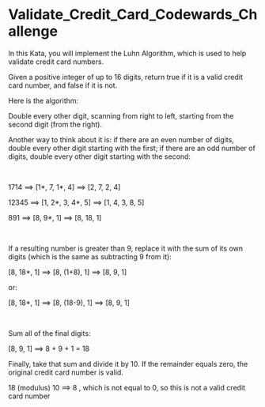 # Validate_Credit_Card_Codewards_Challenge
In this Kata, you will implement the Luhn Algorithm, which is used to help validate credit card numbers.

Given a positive integer of up to 16 digits, return true if it is a valid credit card number, and false if it is not.

Here is the algorithm:

Double every other digit, scanning from right to left, starting from the second digit (from the right).

Another way to think about it is: if there are an even number of digits, double every other digit starting with the first; if there are an odd number of digits, double every other digit starting with the second:

<br>

1714 ==> [1*, 7, 1*, 4] ==> [2, 7, 2, 4]

12345 ==> [1, 2*, 3, 4*, 5] ==> [1, 4, 3, 8, 5]

891 ==> [8, 9*, 1] ==> [8, 18, 1]

<br>

If a resulting number is greater than 9, replace it with the sum of its own digits (which is the same as subtracting 9 from it):

[8, 18*, 1] ==> [8, (1+8), 1] ==> [8, 9, 1]

or:

[8, 18*, 1] ==> [8, (18-9), 1] ==> [8, 9, 1]

<br>

Sum all of the final digits:

[8, 9, 1] ==> 8 + 9 + 1 = 18

Finally, take that sum and divide it by 10. If the remainder equals zero, the original credit card number is valid.

18 (modulus) 10 ==> 8 , which is not equal to 0, so this is not a valid credit card number
